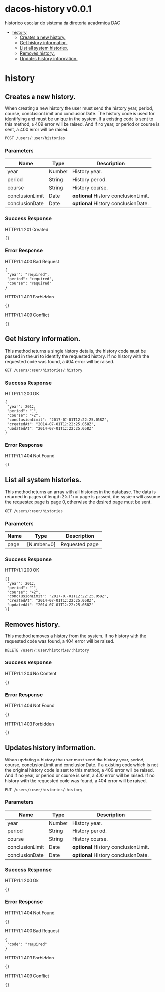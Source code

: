 # dacos-history v0.0.1

historico escolar do sistema da diretoria academica DAC

- [history](#history)
	- [Creates a new history.](#creates-a-new-history.)
	- [Get history information.](#get-history-information.)
	- [List all system histories.](#list-all-system-histories.)
	- [Removes history.](#removes-history.)
	- [Updates history information.](#updates-history-information.)
	


# history

## Creates a new history.

When creating a new history the user must send the history year, period, course, conclusionLimit and conclusionDate.
The history code is used for identifying and must be unique in the system. If a existing code is sent to this method,
a 409 error will be raised. And if no year, or period or course is sent, a 400 error will be raised.

	POST /users/:user/histories

### Parameters

| Name    | Type      | Description                          |
|---------|-----------|--------------------------------------|
| year			| Number			|  History year.							|
| period			| String			|  History period.							|
| course			| String			|  History course.							|
| conclusionLimit			| Date			| **optional** History conclusionLimit.							|
| conclusionDate			| Date			| **optional** History conclusionDate.							|

### Success Response

HTTP/1.1 201 Created

```
{}

```
### Error Response

HTTP/1.1 400 Bad Request

```
{
 "year": "required",
 "period": "required",
 "course": "required"
}

```
HTTP/1.1 403 Forbidden

```
{}

```
HTTP/1.1 409 Conflict

```
{}

```
## Get history information.

This method returns a single history details, the history code must be passed in the uri to identify the requested
history. If no history with the requested code was found, a 404 error will be raised.

	GET /users/:user/histories/:history


### Success Response

HTTP/1.1 200 OK

```
{
 "year": 2012,
 "period": "1",
 "course": "42",
 "conclusionLimit": "2017-07-01T12:22:25.058Z",
 "createdAt": "2014-07-01T12:22:25.058Z",
 "updatedAt": "2014-07-01T12:22:25.058Z"
}

```
### Error Response

HTTP/1.1 404 Not Found

```
{}

```
## List all system histories.

This method returns an array with all histories in the database. The data is returned in pages of length 20. If no
page is passed, the system will assume the requested page is page 0, otherwise the desired page must be sent.

	GET /users/:user/histories

### Parameters

| Name    | Type      | Description                          |
|---------|-----------|--------------------------------------|
| page			| [Number=0]			|  Requested page.							|

### Success Response

HTTP/1.1 200 OK

```
[{
 "year": 2012,
 "period": "1",
 "course": "42",
 "conclusionLimit": "2017-07-01T12:22:25.058Z",
 "createdAt": "2014-07-01T12:22:25.058Z",
 "updatedAt": "2014-07-01T12:22:25.058Z"
}]

```
## Removes history.

This method removes a history from the system. If no history with the requested code was found, a 404 error will be
raised.

	DELETE /users/:user/histories/:history


### Success Response

HTTP/1.1 204 No Content

```
{}

```
### Error Response

HTTP/1.1 404 Not Found

```
{}

```
HTTP/1.1 403 Forbidden

```
{}

```
## Updates history information.

When updating a history the user must send the history year, period, course, conclusionLimit and conclusionDate. If
a existing code which is not the original history code is sent to this method, a 409 error will be raised. And if no
year, or period or course is sent, a 400 error will be raised. If no history with the requested code was found, a 404
error will be raised.

	PUT /users/:user/histories/:history

### Parameters

| Name    | Type      | Description                          |
|---------|-----------|--------------------------------------|
| year			| Number			|  History year.							|
| period			| String			|  History period.							|
| course			| String			|  History course.							|
| conclusionLimit			| Date			| **optional** History conclusionLimit.							|
| conclusionDate			| Date			| **optional** History conclusionDate.							|

### Success Response

HTTP/1.1 200 Ok

```
{}

```
### Error Response

HTTP/1.1 404 Not Found

```
{}

```
HTTP/1.1 400 Bad Request

```
{
 "code": "required"
}

```
HTTP/1.1 403 Forbidden

```
{}

```
HTTP/1.1 409 Conflict

```
{}

```

